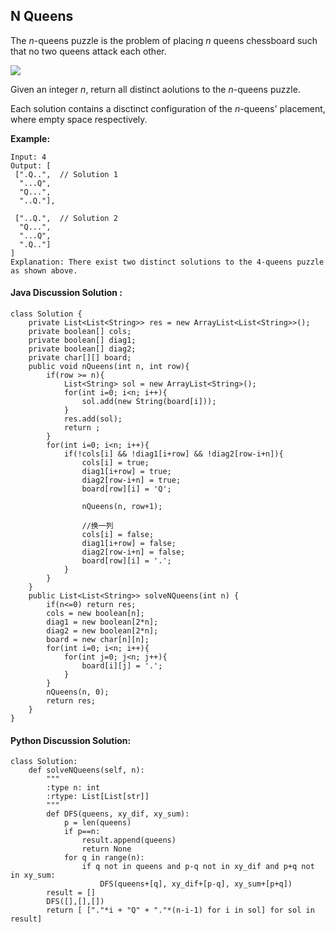 ## N Queens

The *n*-queens puzzle is the problem of placing *n* queens chessboard such that no two queens attack each other.

![](https://i.imgur.com/RS85EQd.png)

Given an integer *n*, return all distinct aolutions to the *n*-queens puzzle.

Each solution contains a disctinct configuration of the *n*-queens' placement, where empty space respectively.

**Example:**

	Input: 4
	Output: [
	 [".Q..",  // Solution 1
	  "...Q",
	  "Q...",
	  "..Q."],
	
	 ["..Q.",  // Solution 2
	  "Q...",
	  "...Q",
	  ".Q.."]
	]
	Explanation: There exist two distinct solutions to the 4-queens puzzle as shown above.


#### Java Discussion Solution :

	class Solution {
	    private List<List<String>> res = new ArrayList<List<String>>();
		private boolean[] cols;
		private boolean[] diag1;
		private boolean[] diag2;
		private char[][] board;
		public void nQueens(int n, int row){
			if(row >= n){
				List<String> sol = new ArrayList<String>();
				for(int i=0; i<n; i++){
					sol.add(new String(board[i]));
				}
				res.add(sol);
				return ;
			}
			for(int i=0; i<n; i++){
				if(!cols[i] && !diag1[i+row] && !diag2[row-i+n]){
					cols[i] = true;
					diag1[i+row] = true;
					diag2[row-i+n] = true;
					board[row][i] = 'Q';
	
					nQueens(n, row+1);
	
					//换一列
					cols[i] = false;
					diag1[i+row] = false;
					diag2[row-i+n] = false;
					board[row][i] = '.';
				}
			}
		}
	    public List<List<String>> solveNQueens(int n) {
	        if(n<=0) return res;
	    	cols = new boolean[n];
	    	diag1 = new boolean[2*n];
	    	diag2 = new boolean[2*n];
	    	board = new char[n][n];
	    	for(int i=0; i<n; i++){
	    		for(int j=0; j<n; j++){
	    			board[i][j] = '.';
	    		}
	    	}
	    	nQueens(n, 0);
	    	return res;
	    }
	}


#### Python Discussion Solution:

	class Solution:
	    def solveNQueens(self, n):
	        """
	        :type n: int
	        :rtype: List[List[str]]
	        """
	        def DFS(queens, xy_dif, xy_sum):
	            p = len(queens)
	            if p==n:
	                result.append(queens)
	                return None
	            for q in range(n):
	                if q not in queens and p-q not in xy_dif and p+q not in xy_sum: 
	                    DFS(queens+[q], xy_dif+[p-q], xy_sum+[p+q])  
	        result = []
	        DFS([],[],[])
	        return [ ["."*i + "Q" + "."*(n-i-1) for i in sol] for sol in result]